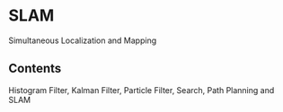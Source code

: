 # SLAM
Simultaneous Localization and Mapping

## Contents
Histogram Filter, Kalman Filter, Particle Filter, Search, Path Planning and SLAM
